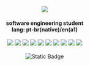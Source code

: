 <div align="center">
  <img src="https://img.icons8.com/?size=33&id=4Z2nCrz5iPY2&format=png&color=836FFF">
</div>
<div align="center">
  <h4> software engineering student <br>
      lang: pt-br(native)/en(a1) </h4>
</div>
<div align="center">
  <!--HTML--> <img src="https://img.icons8.com/?size=26&id=101353&format=png&color=ffffff">
  <!--CSS--> <img src="https://img.icons8.com/?size=26&id=102501&format=png&color=ffffff">
  <!--JAVASCRIPT--> <img src="https://img.icons8.com/?size=26&id=WOB9D18y7S7J&format=png&color=ffffff">
  <!--PYTHON--> <img src="https://img.icons8.com/?size=28&id=24045&format=png&color=ffffff">
  <!--VSCODE--> <img src="https://img.icons8.com/?size=24&id=102978&format=png&color=ffffff">
  <!--PYCHARM--> <img src="https://img.icons8.com/?size=27&id=72738&format=png&color=ffffff">
  <!--MYSQL--> <img src="https://img.icons8.com/?size=39&id=39855&format=png&color=ffffff">
  <!--GIT--> <img src="https://img.icons8.com/?size=24&id=38389&format=png&color=ffffff">
  <!--WINDOWS11--> <img src="https://img.icons8.com/?size=26&id=ee4s7iSQnSQA&format=png&color=ffffff">
  <!--UBUNTU--><img src="https://img.icons8.com/?size=21&id=11370&format=png&color=ffffff">
</div>
<br>
<div align="center">
  <a src="##"><img alt="Static Badge" src="https://img.shields.io/badge/PLAYLIST%20LOFI-%20black?style=flat-square&logo=spotify&logoColor=%23ffffff&logoSize=auto&labelColor=%23000000&color=%23000000&cacheSeconds=https%3A%2F%2Fopen.spotify.com%2Fplaylist%2F4HVe3KkA9abRxlcFiniyIa%3Fsi%3Dfa4e6f465bfa4eb4"></a>
</div>


